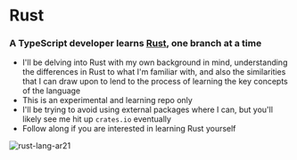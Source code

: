 # Rust
### A TypeScript developer learns [Rust](https://www.rust-lang.org/), one branch at a time

- I'll be delving into Rust with my own background in mind, understanding the differences in Rust to what I'm familiar with, and also the similarities that I can draw upon to lend to the process of learning the key concepts of the language
- This is an experimental and learning repo only
- I'll be trying to avoid using external packages where I can, but you'll likely see me hit up `crates.io` eventually
- Follow along if you are interested in learning Rust yourself

![rust-lang-ar21](https://user-images.githubusercontent.com/42226854/230785689-15afec29-b75b-4b7b-a4fe-ff9aa618bd91.png)
